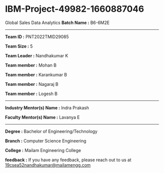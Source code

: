 # IBM-Project-49982-1660887046
Global Sales Data Analytics
**Batch Name :** B6-6M2E

---

**Team ID :** PNT2022TMID29085

**Team Size :** 5

**Team Leader :** Nandhakumar K 

**Team member :** Mohan B 

**Team member :** Karankumar B 

**Team member :** Nagaraj B 

**Team member :** Logesh B 

---
**Industry Mentor(s) Name :** Indra Prakash

**Faculty Mentor(s) Name :** Lavanya E

---

**Degree :**
Bachelor of Engineering/Technology

**Branch :**
Computer Science Engineering

**College :**
Mailam Engineering College

**feedback  :**
If you have any feedback, please reach out to us at 19csea52nandhakumar@mailamengg.com
